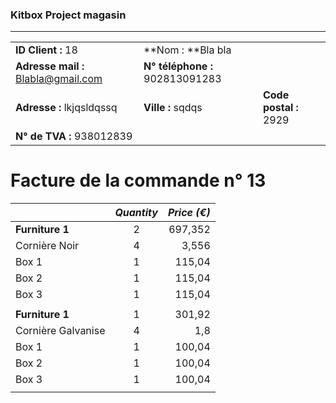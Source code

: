 ### Kitbox Project magasin
---
||||
|-|-|-|
|**ID Client :** 18|**Nom : **Bla bla||
|**Adresse mail :** Blabla@gmail.com|**N° téléphone :** 902813091283||
|**Adresse :** lkjqsldqssq|**Ville :** sqdqs|**Code postal :** 2929|
|**N° de TVA :** 938012839|||
# Facture de la commande n° 13
||*Quantity*|*Price (€)*|
| -|:-:| -:|
|**Furniture 1**|2|697,352|
|Cornière Noir|4|3,556|
|Box 1|1|115,04|
|Box 2|1|115,04|
|Box 3|1|115,04|
|||
|**Furniture 1**|1|301,92|
|Cornière Galvanise|4|1,8|
|Box 1|1|100,04|
|Box 2|1|100,04|
|Box 3|1|100,04|
|||

